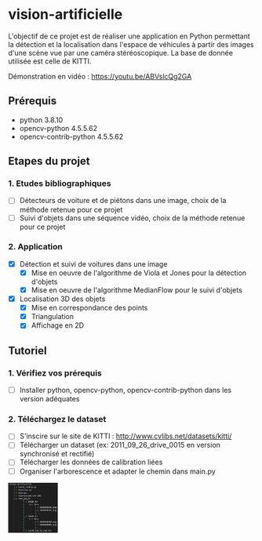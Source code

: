 # vision-artificielle
L'objectif de ce projet est de réaliser une application en Python permettant la détection et la localisation dans l'espace de véhicules à partir des images d'une scène vue par une caméra stéréoscopique. La base de donnée utilisée est celle de KITTI.

Démonstration en vidéo : https://youtu.be/ABVslcQg2GA

## Prérequis
- python 				3.8.10
- opencv-python         4.5.5.62
- opencv-contrib-python 4.5.5.62

## Etapes du projet
### 1. Etudes bibliographiques
- [ ] Détecteurs de voiture et de piétons dans une image, choix de la méthode retenue pour ce projet
- [ ] Suivi d'objets dans une séquence vidéo, choix de la méthode retenue pour ce projet

### 2. Application
- [x] Détection et suivi de voitures dans une image
	- [x] Mise en oeuvre de l'algorithme de Viola et Jones pour la détection d'objets
	- [x] Mise en oeuvre de l'algorithme MedianFlow pour le suivi d'objets
- [x] Localisation 3D des objets
	- [x] Mise en correspondance des points
	- [x] Triangulation
	- [x] Affichage en 2D 

## Tutoriel
### 1. Vérifiez vos prérequis
- [ ] Installer python, opencv-python, opencv-contrib-python dans les version adéquates

### 2. Téléchargez le dataset
- [ ] S'inscire sur le site de KITTI : http://www.cvlibs.net/datasets/kitti/
- [ ] Télécharger un dataset (ex: 2011_09_26_drive_0015 en version synchronisé et rectifié)
- [ ] Télécharger les données de calibration liées
- [ ] Organiser l'arborescence et adapter le chemin dans main.py
<img src="Arborescence.PNG" width=20%/>


